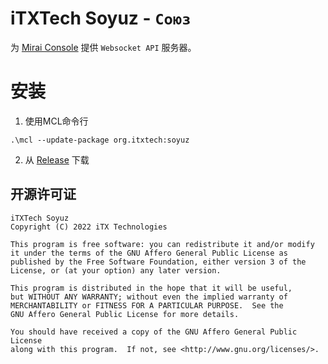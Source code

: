 # iTXTech Soyuz - `Союз`

为 [Mirai Console](https://github.com/mamoe/mirai) 提供 `Websocket API` 服务器。

# 安装

1. 使用MCL命令行

```
.\mcl --update-package org.itxtech:soyuz
```

2. 从 [Release](https://github.com/iTXTech/soyuz/releases) 下载


## 开源许可证

    iTXTech Soyuz
    Copyright (C) 2022 iTX Technologies

    This program is free software: you can redistribute it and/or modify
    it under the terms of the GNU Affero General Public License as
    published by the Free Software Foundation, either version 3 of the
    License, or (at your option) any later version.

    This program is distributed in the hope that it will be useful,
    but WITHOUT ANY WARRANTY; without even the implied warranty of
    MERCHANTABILITY or FITNESS FOR A PARTICULAR PURPOSE.  See the
    GNU Affero General Public License for more details.

    You should have received a copy of the GNU Affero General Public License
    along with this program.  If not, see <http://www.gnu.org/licenses/>.
